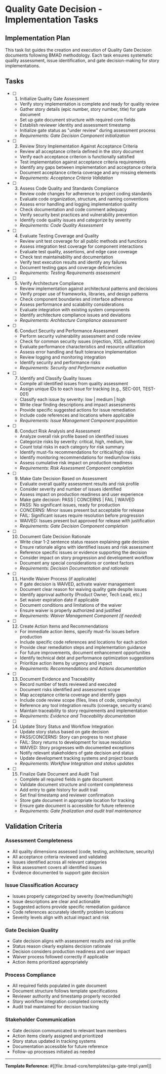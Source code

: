 # Quality Gate Decision - Implementation Tasks

## Implementation Plan

This task list guides the creation and execution of Quality Gate Decision documents following BMAD methodology. Each task ensures systematic quality assessment, issue identification, and gate decision-making for story implementations.

## Tasks

- [ ] 1. Initialize Quality Gate Assessment
  - Verify story implementation is complete and ready for quality review
  - Gather story details (epic number, story number, title) for gate document
  - Set up gate document structure with required core fields
  - Establish reviewer identity and assessment timestamp
  - Initialize gate status as "under review" during assessment process
  - _Requirements: Gate Decision Component initialization_

- [ ] 2. Review Story Implementation Against Acceptance Criteria
  - Review all acceptance criteria defined in the story document
  - Verify each acceptance criterion is functionally satisfied
  - Test implementation against acceptance criteria requirements
  - Identify any gaps between implementation and acceptance criteria
  - Document acceptance criteria coverage and any missing elements
  - _Requirements: Acceptance Criteria Validation_

- [ ] 3. Assess Code Quality and Standards Compliance
  - Review code changes for adherence to project coding standards
  - Evaluate code organization, structure, and naming conventions
  - Assess error handling and logging implementation quality
  - Check documentation and code comment adequacy
  - Verify security best practices and vulnerability prevention
  - Identify code quality issues and categorize by severity
  - _Requirements: Code Quality Assessment_

- [ ] 4. Evaluate Testing Coverage and Quality
  - Review unit test coverage for all public methods and functions
  - Assess integration test coverage for component interactions
  - Evaluate test quality, assertions, and edge case coverage
  - Check test maintainability and documentation
  - Verify test execution results and identify any failures
  - Document testing gaps and coverage deficiencies
  - _Requirements: Testing Requirements assessment_

- [ ] 5. Verify Architecture Compliance
  - Review implementation against architectural patterns and decisions
  - Verify proper use of frameworks, libraries, and design patterns
  - Check component boundaries and interface adherence
  - Assess performance and scalability considerations
  - Evaluate integration with existing system components
  - Identify architecture compliance issues and deviations
  - _Requirements: Architecture Compliance assessment_

- [ ] 6. Conduct Security and Performance Assessment
  - Perform security vulnerability assessment and code review
  - Check for common security issues (injection, XSS, authentication)
  - Evaluate performance characteristics and resource utilization
  - Assess error handling and fault tolerance implementation
  - Review logging and monitoring integration
  - Identify security and performance risks
  - _Requirements: Security and Performance evaluation_

- [ ] 7. Identify and Classify Quality Issues
  - Compile all identified issues from quality assessment
  - Assign unique IDs to each issue for tracking (e.g., SEC-001, TEST-001)
  - Classify each issue by severity: low | medium | high
  - Write clear finding descriptions and impact assessments
  - Provide specific suggested actions for issue remediation
  - Include code references and locations where applicable
  - _Requirements: Issue Management Component population_

- [ ] 8. Conduct Risk Analysis and Assessment
  - Analyze overall risk profile based on identified issues
  - Categorize risks by severity: critical, high, medium, low
  - Count total risks in each category for risk summary
  - Identify must-fix recommendations for critical/high risks
  - Identify monitoring recommendations for medium/low risks
  - Assess cumulative risk impact on production readiness
  - _Requirements: Risk Assessment Component completion_

- [ ] 9. Make Gate Decision Based on Assessment
  - Evaluate overall quality assessment results and risk profile
  - Consider severity and number of issues identified
  - Assess impact on production readiness and user experience
  - Make gate decision: PASS | CONCERNS | FAIL | WAIVED
  - PASS: No significant issues, ready for production
  - CONCERNS: Minor issues present but acceptable for release
  - FAIL: Significant issues require resolution before progression
  - WAIVED: Issues present but approved for release with justification
  - _Requirements: Gate Decision Component completion_

- [ ] 10. Document Gate Decision Rationale
  - Write clear 1-2 sentence status reason explaining gate decision
  - Ensure rationale aligns with identified issues and risk assessment
  - Reference specific issues or evidence supporting the decision
  - Consider impact on story progression and development workflow
  - Document any special considerations or context factors
  - _Requirements: Decision Documentation and rationale_

- [ ] 11. Handle Waiver Process (if applicable)
  - If gate decision is WAIVED, activate waiver management
  - Document clear reason for waiving quality gate despite issues
  - Identify approval authority (Product Owner, Tech Lead, etc.)
  - Set waiver expiration date if applicable
  - Document conditions and limitations of the waiver
  - Ensure waiver is properly authorized and justified
  - _Requirements: Waiver Management Component (if needed)_

- [ ] 12. Create Action Items and Recommendations
  - For immediate action items, specify must-fix issues before production
  - Include specific code references and locations for each action
  - Provide clear remediation steps and implementation guidance
  - For future improvements, document enhancement opportunities
  - Identify technical debt and performance optimization suggestions
  - Prioritize action items by urgency and impact
  - _Requirements: Recommendations and Actions documentation_

- [ ] 13. Document Evidence and Traceability
  - Record number of tests reviewed and executed
  - Document risks identified and assessment scope
  - Map acceptance criteria coverage and identify gaps
  - Include code review scope (files, lines of code, complexity)
  - Reference any tool integration results (coverage, security scans)
  - Maintain traceability to story requirements and implementation
  - _Requirements: Evidence and Traceability documentation_

- [ ] 14. Update Story Status and Workflow Integration
  - Update story status based on gate decision
  - PASS/CONCERNS: Story can progress to next phase
  - FAIL: Story returns to development for issue resolution
  - WAIVED: Story progresses with documented exceptions
  - Notify relevant stakeholders of gate decision and status
  - Update development tracking systems and project boards
  - _Requirements: Workflow Integration and status updates_

- [ ] 15. Finalize Gate Document and Audit Trail
  - Complete all required fields in gate document
  - Validate document structure and content completeness
  - Add entry to gate history for audit trail
  - Set final timestamp and reviewer confirmation
  - Store gate document in appropriate location for tracking
  - Ensure gate document is accessible for future reference
  - _Requirements: Gate finalization and audit trail maintenance_

## Validation Criteria

### Assessment Completeness
- All quality dimensions assessed (code, testing, architecture, security)
- All acceptance criteria reviewed and validated
- Issues identified across all relevant categories
- Risk assessment covers all identified issues
- Evidence documented to support gate decision

### Issue Classification Accuracy
- Issues properly categorized by severity (low/medium/high)
- Issue descriptions are clear and actionable
- Suggested actions provide specific remediation guidance
- Code references accurately identify problem locations
- Severity levels align with actual impact and risk

### Gate Decision Quality
- Gate decision aligns with assessment results and risk profile
- Status reason clearly explains decision rationale
- Decision considers production readiness and user impact
- Waiver process followed correctly if applicable
- Action items prioritized appropriately

### Process Compliance
- All required fields populated in gate document
- Document structure follows template specifications
- Reviewer authority and timestamp properly recorded
- Story workflow integration completed correctly
- Audit trail maintained for decision tracking

### Stakeholder Communication
- Gate decision communicated to relevant team members
- Action items clearly assigned and prioritized
- Story status updated in tracking systems
- Documentation accessible for future reference
- Follow-up processes initiated as needed

---

**Template Reference:**
#[[file:.bmad-core/templates/qa-gate-tmpl.yaml]]